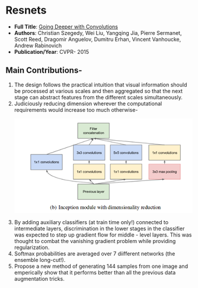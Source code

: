 
# Resnets

* **Full Title**: [Going Deeper with Convolutions](https://www.cs.unc.edu/~wliu/papers/GoogLeNet.pdf)
* **Authors**: Christian Szegedy, Wei Liu, Yangqing Jia, Pierre Sermanet, Scott Reed, Dragomir Anguelov, Dumitru Erhan, Vincent Vanhoucke, Andrew Rabinovich
* **Publication/Year**: CVPR- 2015

## Main Contributions-
1. The design follows the practical intuition that visual information should be processed at various scales and then aggregated so that the next stage can abstract features from the different scales simultaneously.
2. Judiciously reducing dimension wherever the computational requirements would increase too much otherwise- <p align="center"> ![Building_block](inception_net_block.png) </p>
3.  By adding auxiliary classifiers (at train time only!) connected to intermediate layers, discrimination in the lower stages in the classifier was expected to step up gradient flow for middle - level layers. This was thought  to  combat  the  vanishing  gradient  problem  while providing  regularization.
4. Softmax probabilities are averaged over 7 diifferent networks (the ensemble long-cut!).
5. Propose a new method of generating 144 samples from one image and emperically show that it performs better than all the previous data augmentation tricks.